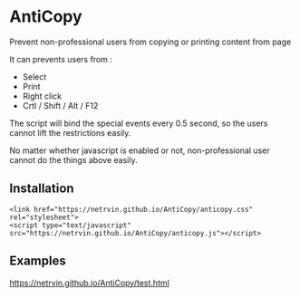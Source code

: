 # AntiCopy
Prevent non-professional users from copying or printing content from page

It can prevents users from :
* Select
* Print
* Right click
* Crtl / Shift / Alt / F12

The script will bind the special events every 0.5 second, so the users cannot lift the restrictions easily.

No matter whether javascript is enabled or not, non-professional user cannot do the things above easily.

## Installation

```
<link href="https://netrvin.github.io/AntiCopy/anticopy.css" rel="stylesheet">
<script type="text/javascript" src="https://netrvin.github.io/AntiCopy/anticopy.js"></script>
```
## Examples

https://netrvin.github.io/AntiCopy/test.html
